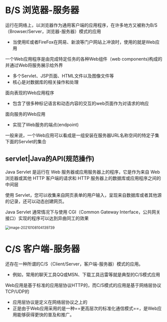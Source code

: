 # B/S 浏览器-服务器

运行在网络上，以浏览器作为通用客户端的应用程序，在许多地方又被称为B/S（Browser/Server，浏览器-服务器）模式的应用

- 当使用IE或者FireFox在网易、新浪等门户网站上冲浪时，使用的就是Web应用

一个Web应用程序是由完成特定任务的各种Web组件（web components)构成的并通过Web将服务展示给外界

- 多个Servlet、JSP页面、HTML文件以及图像文件等
- 核心是对数据库的相关操作和处理

面向表现的Web应用程序

- 包含了很多种标记语言和动态内容的交互的web页面作为对请求的响应

面向服务的Web应用

- 实现了Web服务的端点(endpoint)

一般来说，一个Web应用可以看成是一组安装在服务器URL名称空间的特定子集下面的Servlet的集合



## servlet|Java的API(规范操作)

Java Servlet 是运行在 Web 服务器或应用服务器上的程序，它是作为来自 Web 浏览器或其他 HTTP 客户端的请求和 HTTP 服务器上的数据库或应用程序之间的中间层

使用 Servlet，您可以收集来自网页表单的用户输入，呈现来自数据库或者其他源的记录，还可以动态创建网页。

Java Servlet 通常情况下与使用 CGI（Common Gateway Interface，公共网关接口）实现的程序可以达到异曲同工的效果

<img src="https://cdn.jsdelivr.net/gh/DaiDuncan/PicUploader/img/20210108104139.png" alt="image-20210108104139739" style="zoom:80%;" />







# C/S 客户端-服务器

还存在一种所谓的C/S（Client/Server，客户端-服务器）模式的应用。

- 例如，常用的聊天工具QQ或MSN、下载工具迅雷等就是典型的C/S模式应用



Web应用是基于标准的应用层协议HTTP的，而C/S模式的应用是基于网络层协议TCP/UDP的

- 应用层协议是定义在网络层协议之上的
- 正是由于Web应用采用的是一种==更高层次的标准化通信模式==，是Web应用能够获得更快的普及和推广。